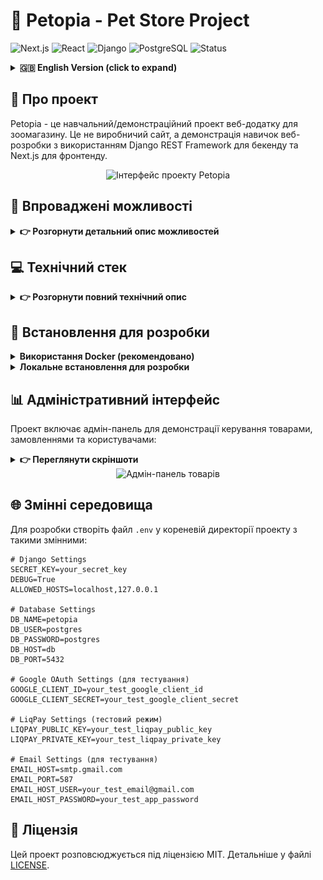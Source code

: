 # 🐾 Petopia - Pet Store Project

![Next.js](https://img.shields.io/badge/Next.js-13-black.svg)
![React](https://img.shields.io/badge/React-18-blue.svg)
![Django](https://img.shields.io/badge/Django-4.2-green.svg)
![PostgreSQL](https://img.shields.io/badge/PostgreSQL-15-blue.svg)
![Status](https://img.shields.io/badge/Status-In%20Development-yellow.svg)

<details>
<summary><b>🇬🇧 English Version (click to expand)</b></summary>

# 🐾 Petopia - Pet Store Project

Petopia is a development project showcasing a pet store web application. This is a demonstration/portfolio project built with Django REST Framework for the backend and Next.js for the frontend, and is not a production application.

## 🎯 Project Overview

This project demonstrates my skills in creating a modern e-commerce platform for pet products. It's designed to show implementation of various features common in online stores, using modern web development technologies. This project is under active development and serves primarily as a portfolio piece.

<div align="center">
    <img src="images/main.png" alt="Petopia Project Interface" width="800"/>
</div>

## 📌 Featured Implementations

- 🛒 Shopping cart functionality with CRUD operations
- 👤 User authentication system with Google OAuth integration
- ❤️ Wishlist implementation for saving products
- 🔍 Search and filtering capabilities
- 💳 LiqPay payment integration (test mode only)
- 📦 Order management and history tracking
- 📱 Responsive design implementation

## 💻 Technology Stack

- **Frontend**: Next.js, React, Tailwind CSS, Framer Motion, Axios
- **Backend**: Django, Django REST Framework, PostgreSQL, Simple JWT for authentication, Social Auth for Google integration
- **Infrastructure**: Docker and Docker Compose for development environment setup

## 🚀 Setup for Development

### Using Docker (recommended):

```bash
# Clone the repository
git clone https://github.com/clone/petopia.git
cd petopia

# Create .env file from example
cp .env.example .env

# Edit .env with your development settings
nano .env

# Launch development containers
docker-compose up -d
```

### Local development setup:

```bash
# Frontend setup
cd Frontend/petopia
npm install
npm run dev

# Backend setup
cd Backend/petopia
python -m venv venv
source venv/bin/activate  # On Windows: venv\Scripts\activate
pip install -r requirements.txt
python manage.py migrate
python manage.py runserver
```

## 📄 License

This project is distributed under the MIT license. See the [LICENSE](LICENSE) file for details.

</details>

## 🎯 Про проект

Petopia - це навчальний/демонстраційний проект веб-додатку для зоомагазину. Це не виробничий сайт, а демонстрація навичок веб-розробки з використанням Django REST Framework для бекенду та Next.js для фронтенду.

<div align="center">
    <img src="docs/images/main.png" alt="Інтерфейс проекту Petopia" width="800"/>
</div>

## 📌 Впроваджені можливості

<details>
<summary><b>👉 Розгорнути детальний опис можливостей</b></summary>

- 🛒 **Функціонал кошика для покупок** з можливістю додавання, видалення та редагування кількості товарів
- 👤 **Система автентифікації** з інтеграцією Google OAuth, профілями та адресами доставки
- ❤️ **Список бажань** для збереження обраних товарів
- 🔍 **Пошук і фільтрація** товарів за різними параметрами
- 💳 **Інтеграція з LiqPay** (в тестовому режимі) для демонстрації процесу оплати
- 📦 **Керування замовленнями** та історія покупок у особистому кабінеті
- 📱 **Адаптивний дизайн** для демонстрації на різних пристроях
- 🌟 **Система відгуків та оцінок** для товарів (частково реалізовано)
- 🔔 **Функціонал сповіщень** (в розробці)

</details>

## 💻 Технічний стек

<details>
<summary><b>👉 Розгорнути повний технічний опис</b></summary>

### Frontend
- **Next.js** з серверними компонентами для оптимізації рендерингу
- **React** з функціональними компонентами та хуками
- **Tailwind CSS** для стилізування інтерфейсу
- **Framer Motion** для анімацій в інтерфейсі
- **Axios** для роботи з HTTP запитами
- **React Query** для кешування даних (частково впроваджено)
- **React Hook Form** для обробки форм

### Backend
- **Django** як основний фреймворк
- **Django REST Framework** для створення API
- **PostgreSQL** для зберігання даних
- **Simple JWT** для автентифікації
- **Social Auth** для інтеграції з Google OAuth
- **Celery** для асинхронних задач (в процесі впровадження)
- **Redis** для кешування (в процесі впровадження)

### Інфраструктура
- **Docker і Docker Compose** для контейнеризації середовища розробки
- **Nginx** в якості проксі-сервера
- **GitHub Actions** для CI/CD (в процесі налаштування)
- **AWS S3** для зберігання медіа-файлів (в планах)

</details>

## 🚀 Встановлення для розробки

<details>
<summary><b>Використання Docker (рекомендовано)</b></summary>

```bash
# Клонувати репозиторій
git clone https://github.com/gh0stluko/petopia.git
cd petopia

# Створити файл .env на основі прикладу
cp .env.example .env

# Відредагувати файл .env для середовища розробки
nano .env

# Запустити контейнери розробки
docker-compose up -d
```
</details>

<details>
<summary><b>Локальне встановлення для розробки</b></summary>

```bash
# Для встановлення та запуску фронтенду:
cd Frontend/petopia
npm install
npm run dev

# Для встановлення та запуску бекенду:
cd Backend/petopia
python -m venv venv
source venv/bin/activate  # На Windows: venv\Scripts\activate
pip install -r requirements.txt
python manage.py migrate
python manage.py runserver
```
</details>

## 📊 Адміністративний інтерфейс

Проект включає адмін-панель для демонстрації керування товарами, замовленнями та користувачами:

<details>
<summary><b>👉 Переглянути скріншоти</b></summary>
<div align="center">
    <div>
        <img src="docs/images/admin1.png" width="45%" alt="Адмін-панель товарів"/>
        <img src="docs/images/admin2.png" width="45%" alt="Статистика продажів"/>
    </div>
    <div>
        <img src="docs/images/admin3.png" width="45%" alt="Управління замовленнями"/>
        <img src="docs/images/admin4.png" width="45%" alt="Налаштування магазину"/>
    </div>
</div>
</details>

<div align="center">
    <img src="docs/images/admin1.png" width="70%" alt="Адмін-панель товарів"/>
</div>

## 🌐 Змінні середовища

Для розробки створіть файл `.env` у кореневій директорії проекту з такими змінними:

```
# Django Settings
SECRET_KEY=your_secret_key
DEBUG=True
ALLOWED_HOSTS=localhost,127.0.0.1

# Database Settings
DB_NAME=petopia
DB_USER=postgres
DB_PASSWORD=postgres
DB_HOST=db
DB_PORT=5432

# Google OAuth Settings (для тестування)
GOOGLE_CLIENT_ID=your_test_google_client_id
GOOGLE_CLIENT_SECRET=your_test_google_client_secret

# LiqPay Settings (тестовий режим)
LIQPAY_PUBLIC_KEY=your_test_liqpay_public_key
LIQPAY_PRIVATE_KEY=your_test_liqpay_private_key

# Email Settings (для тестування)
EMAIL_HOST=smtp.gmail.com
EMAIL_PORT=587
EMAIL_HOST_USER=your_test_email@gmail.com
EMAIL_HOST_PASSWORD=your_test_app_password
```

## 📄 Ліцензія

Цей проект розповсюджується під ліцензією MIT. Детальніше у файлі [LICENSE](LICENSE).

